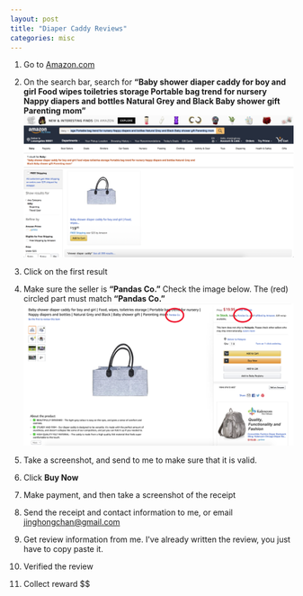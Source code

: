 ```yaml
---
layout: post
title: "Diaper Caddy Reviews"
categories: misc
---
```


1. Go to [Amazon.com](https://www.amazon.com/)
2. On the search bar, search for **“Baby shower diaper caddy for boy and girl Food wipes toiletries storage Portable bag trend for nursery Nappy diapers and bottles Natural Grey and Black Baby shower gift Parenting mom”**
![Search baby shower diaper caddy for boy and girl pandas on Amazon](/assets/DiaperCaddy/search_term.png)

3. Click on the first result
4. Make sure the seller is **“Pandas Co.”** Check the image below. The (red) circled part must match **“Pandas Co.”**
![Make sure the seller is "Pandas Co."](/assets/DiaperCaddy/make_sure_name_matches.png)

5. Take a screenshot, and send to me to make sure that it is valid.
6. Click **Buy Now**
7. Make payment, and then take a screenshot of the receipt
8. Send the receipt and contact information to me, or email jinghongchan@gmail.com
9. Get review information from me. I've already written the review, you just have to copy paste it.
10. Verified the review
11. Collect reward $$

